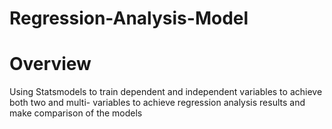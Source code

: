 # Regression-Analysis-Model

# Overview
Using Statsmodels to train dependent and independent variables to achieve both two and multi- variables to achieve regression analysis results
and make comparison of the models

